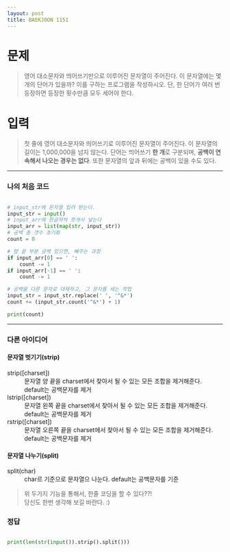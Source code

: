 ```yaml
---
layout: post
title: BAEKJOON 1151
---
```


# 문제
> 영어 대소문자와 띄어쓰기만으로 이루어진 문자열이 주어진다. 이 문자열에는 몇 개의 단어가 있을까? 이를 구하는 프로그램을 작성하시오. 단, 한 단어가 여러 번 등장하면 등장한 횟수만큼 모두 세어야 한다.

# 입력
> 첫 줄에 영어 대소문자와 띄어쓰기로 이루어진 문자열이 주어진다. 이 문자열의 길이는 1,000,000을 넘지 않는다. 단어는 띄어쓰기 **한 개**로 구분되며, **공백이 연속해서 나오는 경우는 없다**. 또한 문자열의 앞과 뒤에는 공백이 있을 수도 있다.

-----
### 나의 처음 코드

~~~python

# input_str에 문자열 입려 받는다.
input_str = input()
# input_arr에 한글자씩 쪼개서 넣는다
input_arr = list(map(str, input_str))
# 공백 총 갯수 초기화
count = 0

# 양 끝 부분 공백 있으면, 빼주는 과정
if input_arr[0] == ' ':
    count -= 1
if input_arr[-1] == ' ':
    count -= 1

# 공백을 다른 문자로 대체하고, 그 문자를 세는 작업
input_str = input_str.replace(' ', '^&*')
count += (input_str.count('^&*') + 1)

print(count)

~~~

-----
### 다른 아이디어

#### 문자열 벗기기(strip)
<dl>
        <dt>strip([charset])</dt>
        <dd>문자열 양 끝을 charset에서 찾아서 될 수 있는 모든 조합을 제거해준다. default는 공백문자를 제거</dd>
        <dt>lstrip([charset])</dt>
        <dd>문자열 왼쪽 끝을 charset에서 찾아서 될 수 있는 모든 조합을 제거해준다. default는 공백문자를 제거</dd>
        <dt>rstrip([charset])</dt>
        <dd>문자열 오른쪽 끝을 charset에서 찾아서 될 수 있는 모든 조합을 제거해준다. default는 공백문자를 제거</dd>
</dl>

#### 문자열 나누기(split)
   <dl>
        <dt>split(char)</dt>
        <dd>char르 기준으로 문자열으 나눈다. default는 공백문자를 기준</dd>
   </dl>

> 위 두가지 기능을 통해서, 한줄 코딩을 할 수 있다??!  
당신도 한번 생각해 보길 바란다. :)
  
  


















  
### 정답
~~~python

print(len(str(input()).strip().split()))

~~~



